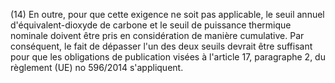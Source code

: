 (14) En outre, pour que cette exigence ne soit pas applicable, le seuil annuel d'équivalent-dioxyde de carbone et le seuil de puissance thermique nominale doivent être pris en considération de manière cumulative. Par conséquent, le fait de dépasser l'un des deux seuils devrait être suffisant pour que les obligations de publication visées à l'article 17, paragraphe 2, du règlement (UE) no 596/2014 s'appliquent.